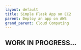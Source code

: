 ```yaml
---
layout: default
title: Simple Flask App on EC2
parent: Deploy an app on AWS
grand_parent: Cloud Computing
---
```


## WORK IN PROGRESS...
